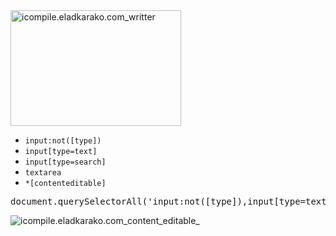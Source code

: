 <img src="https://icompile.eladkarako.com/_uploads/2015/03/icompile.eladkarako.com_writter.jpg" alt="icompile.eladkarako.com_writter" width="273" height="185" class="alignright size-full wp-image-2652" />
<ul>
	<li><code>input:not([type])</code></li>
	<li><code>input[type=text]</code></li>
	<li><code>input[type=search]</code></li>
	<li><code>textarea</code></li>
	<li><code>*[contenteditable]</code></li>


</ul>


<pre>
document.querySelectorAll('input:not([type]),input[type=text],input[type=search],textarea,*[contenteditable]');
</pre>
<img src="https://icompile.eladkarako.com/_uploads/2015/03/icompile.eladkarako.com_content_editable_.jpg" alt="icompile.eladkarako.com_content_editable_" rem-width="598" rem-height="364" class="aligncenter size-full wp-image-2656" />
